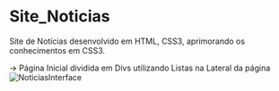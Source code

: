 # Site_Noticias
Site de Notícias desenvolvido em HTML, CSS3, aprimorando os conhecimentos em CSS3.

-> Página Inicial dividida em Divs utilizando Listas na Lateral da página
![NoticiasInterface](https://user-images.githubusercontent.com/67661998/114152443-b3becc00-98f4-11eb-97ed-1e9745bef37e.png)


